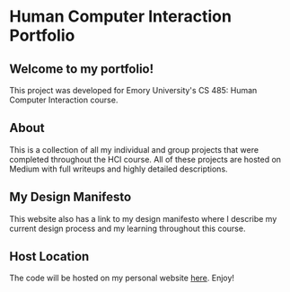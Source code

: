 # Human Computer Interaction Portfolio

## Welcome to my portfolio!
This project was developed for Emory University's CS 485: Human Computer Interaction course.

## About
This is a collection of all my individual and group projects that were completed throughout the HCI course. All of these projects are hosted on Medium with full writeups and highly detailed descriptions.

## My Design Manifesto
This website also has a link to my design manifesto where I describe my current design process and my learning throughout this course.

## Host Location
The code will be hosted on my personal website [here](https://jackanstey.com/portfolio.html). Enjoy!
